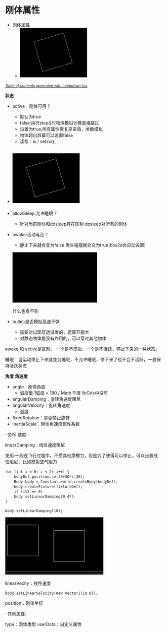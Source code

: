 # 刚体属性

- [刚体属性](#----)
  * [![image-20210204163450200](image/image-20210204163450200.png)](#--image-20210204163450200--image-image-20210204163450200png-)

<small><i><a href='http://ecotrust-canada.github.io/markdown-toc/'>Table of contents generated with markdown-toc</a></i></small>


**状态**

- active：刚体可用？
  - 默认为true
  - false:执行step()时物理模拟计算直接跳过
  - 设置为true,所有属性恢复原来值，参数模拟
  - 物体超出屏幕可以设置false
  - 读写：is / setxx();
- ![image-20210204163450200](image/image-20210204163450200.png)
  - 
  
- allowSleep:允许睡眠？
  
  - 针对当前刚体和dosleep存在区别   dpsleep对所有的刚体
  
- awake:活动与否？
  
  - 静止下来就会变为false     发生碰撞就会变为true(box2d会自动设置)
  
  ![image-20210204163509736](image/image-20210204163509736.png)
  
  什么也看不到
  
- bullet:是否模拟高速子弹
  - 需要对出现穿透设置的，运算开销大
  - 对静态物体是没有作用的，可以穿过其他物体

awake 和 active是区别， 一个是不模拟，一个是不活跃，停止下来的一种状态。

睡眠：当运动停止下来就变为睡眠，不允许睡眠，停下来了也不会不活跃，一直保持活跃状态



**角度 角速度**

- angle：刚体角度
  - 弧度值 1弧度 = 180 / Math.PI度                                libGdx中没有
- angularDamping：旋转角速度阻尼
- angularVelocity：旋转角速度
  - 弧度
- fixedRotation：是否禁止旋转
- inertiaScale：刚体角速度惯性系数

··坐标 速度··

linearDamping：线性速度阻尼

使用:一般在飞行过程中，不受其他摩檫力，但是为了使得可以停止，可以设置线性阻尼，比如模拟空气阻力

```
for (int i = 0; i < 2; i++) {
    bodyDef.position.set(6+30*i,30);
    Body body = Constant.world.createBody(bodyDef);
    body.createFixture(fixtureDef);
    if (i%2 == 0)
    body.setLinearDamping(0.4F);
}
```

```
body.setLinearDamping(10);
```

![image-20210204165931187](image/image-20210204165931187.png)

linearVecity：线性速度

```
body.setLinearVelocity(new Vector2(10,0));
```

position：刚体坐标

··其他属性··

type：刚体类型
userData：自定义属性